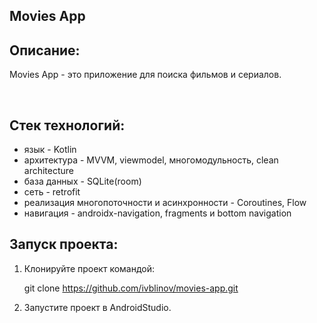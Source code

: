 ## Movies App

## Описание:
<p>  
  Movies App - это приложение для поиска фильмов и сериалов.
</p>
</br>

## Стек технологий:

- язык - Kotlin
- архитектура - MVVM, viewmodel, многомодульность, clean architecture
- база данных - SQLite(room)
- сеть - retrofit
- реализация многопоточности и асинхронности - Coroutines, Flow
- навигация - androidx-navigation, fragments и bottom navigation

## Запуск проекта:

1. Клонируйте проект командой:

   git clone https://github.com/ivblinov/movies-app.git

2. Запустите проект в AndroidStudio.
